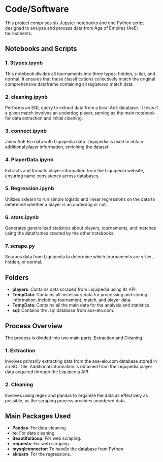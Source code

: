 # Code/Software

This project comprises six Jupyter notebooks and one Python script designed to analyze and process data from Age of Empires (AoE) tournaments.

## Notebooks and Scripts

### 1. 3types.ipynb

This notebook divides all tournaments into three types: hidden, s-tier, and normal. It ensures that these classifications collectively match the original comprehensive dataframe containing all registered match data.

### 2. cleaning.ipynb

Performs an SQL query to extract data from a local AoE database. It tests if a given match involves an underdog player, serving as the main notebook for data extraction and initial cleaning.

### 3. connect.ipynb

Joins AoE Elo data with Liquipedia data. Liquipedia is used to obtain additional player information, enriching the dataset.

### 4. PlayerData.ipynb

Extracts and formats player information from the Liquipedia website, ensuring name consistency across databases.

### 5. Regression.ipynb

Utilizes sklearn to run simple logistic and linear regressions on the data to determine whether a player is an underdog or not.

### 6. stats.ipynb

Generates generalized statistics about players, tournaments, and matches using the dataframes created by the other notebooks.

### 7. scrape.py

Scrapes data from Liquipedia to determine which tournaments are s-tier, hidden, or normal.

## Folders

- **players**: Contains data scraped from Liquipedia using its API.
- **TempData**: Contains all necessary data for processing and storing information, including tournament, match, and player data.
- **TempData**: Contains all the main data for the analysis and statistics.
- **sql**: Contains the .sql database from aoe-elo.com.

## Process Overview

The process is divided into two main parts: Extraction and Cleaning.

### 1. Extraction

Involves primarily extracting data from the aoe-elo.com database stored in an SQL file. Additional information is obtained from the Liquipedia player data acquired through the Liquipedia API.

### 2. Cleaning

Involves using regex and pandas to organize the data as effectively as possible, as the scraping process provides unordered data.

## Main Packages Used

- **Pandas**: For data cleaning.
- **re**: For data cleaning.
- **BeautifulSoup**: For web scraping.
- **requests**: For web scraping.
- **mysqlconnector**: To handle the database from Python.
- **sklearn**: For the regressions.
